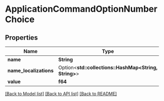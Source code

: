 # ApplicationCommandOptionNumberChoice

## Properties

Name | Type | Description | Notes
------------ | ------------- | ------------- | -------------
**name** | **String** |  | 
**name_localizations** | Option<**std::collections::HashMap<String, String>**> |  | [optional]
**value** | **f64** |  | 

[[Back to Model list]](../README.md#documentation-for-models) [[Back to API list]](../README.md#documentation-for-api-endpoints) [[Back to README]](../README.md)


